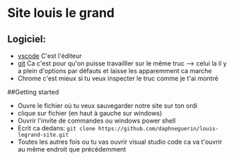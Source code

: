 # Site louis le grand

## Logiciel:
- [vscode](https://git-scm.com/downloads) C'est l'éditeur
- [git](https://git-scm.com/downloads)  Ca c'est pour qu'on puisse travailller sur le même truc --> celui la il y a plein d'options par défauts et laisse les apparemment ca marche
- Chrome c'est mieux si tu veux inspecter le truc comme je t'ai montré

##Getting started
- Ouvre le fichier où tu veux sauvegarder notre site sur ton ordi
- clique sur fichier (en haut à gauche sur windows)
- Ouvrir l'invite de commandes ou windows power shell
- Ecrit ca dedans: `git clone https://github.com/daphneguerin/louis-legrand-site.git`
- Toutes les autres fois ou tu vas ouvrir visual studio code ca va t'ouvrir au même endroit que précédemment